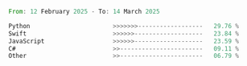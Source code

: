 <!--START_SECTION:Languages-->

```rust
From: 12 February 2025 - To: 14 March 2025

Python                       >>>>>>>------------------   29.76 %
Swift                        >>>>>>-------------------   23.84 %
JavaScript                   >>>>>>-------------------   23.59 %
C#                           >>-----------------------   09.11 %
Other                        >>-----------------------   06.79 %
```

<!--END_SECTION:Languages-->
